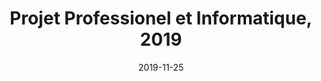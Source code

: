 ---
title: "Projet Professionel et Informatique, 2019"
collection: teaching
type: "Master FLASH (Bac+4)"
permalink: /teaching/2019-C2I-teaching-1
venue: "Université de La Rochelle, Département d'Informatique"
date: 2019-11-25
location: "La Rochelle, France"
---